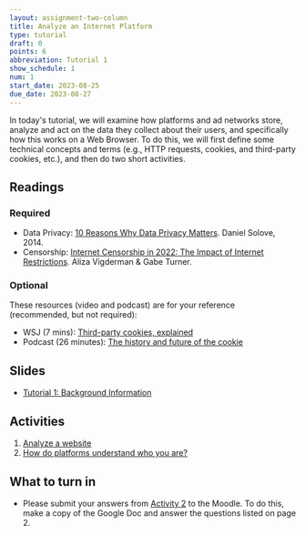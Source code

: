 ```yaml
---
layout: assignment-two-column
title: Analyze an Internet Platform
type: tutorial
draft: 0
points: 6
abbreviation: Tutorial 1
show_schedule: 1
num: 1
start_date: 2023-08-25
due_date: 2023-08-27
---
```


In today's tutorial, we will examine how platforms and ad networks store, analyze and act on the data they collect about their users, and specifically how this works on a Web Browser. To do this, we will first define some technical concepts and terms (e.g., HTTP requests, cookies, and third-party cookies, etc.), and then do two short activities.

## Readings

### Required
* Data Privacy: <a href="https://teachprivacy.com/10-reasons-privacy-matters/" target="_blank">10 Reasons Why Data Privacy Matters</a>. Daniel Solove, 2014.
* Censorship: <a href="https://www.security.org/vpn/internet-censorship/" target="_blank">Internet Censorship in 2022: The Impact of Internet Restrictions</a>. Aliza Vigderman & Gabe Turner.

### Optional
These resources (video and podcast) are for your reference (recommended, but not required):
* WSJ (7 mins): [Third-party cookies, explained](https://www.wsj.com/video/how-advertisers-use-internet-cookies-to-track-you/92E525EB-9E4A-4399-817D-8C4E6EF68F93.html)
* Podcast (26 minutes): [The history and future of the cookie](https://www.npr.org/2022/11/18/1137657496/third-party-cookie-data-tracking-internet-user-privacy)

## Slides
* <a href="https://docs.google.com/presentation/d/1ZJ-DD1bpOe8KFd6iiCa0DVDNwcHavm3-usFEG2xWDsg/edit?usp=sharing" target="_blank">Tutorial 1: Background Information</a>

## Activities 
1. [Analyze a website](https://docs.google.com/document/d/1BmZV0xUNpiIR-2VytSqvuVDaHwhbEviScnYwxf8WfWM/edit)
2. [How do platforms understand who you are?](https://docs.google.com/document/d/1jy65OIM2TrDkyndk_0PHCMKzPjPxSGnDSKtlFmg2rA4/edit)

## What to turn in
* Please submit your answers from [Activity 2](https://docs.google.com/document/d/1jy65OIM2TrDkyndk_0PHCMKzPjPxSGnDSKtlFmg2rA4/edit) to the Moodle. To do this, make a copy of the Google Doc and answer the questions listed on page 2.